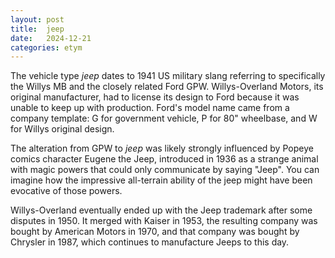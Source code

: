 ```yaml
---
layout: post
title:  jeep
date:   2024-12-21
categories: etym
---
```

The vehicle type *jeep* dates to 1941 US military slang referring to specifically the Willys MB and the closely related Ford GPW. Willys-Overland Motors, its original manufacturer, had to license its design to Ford because it was unable to keep up with production. Ford's model name came from a company template: G for government vehicle, P for 80" wheelbase, and W for Willys original design.

The alteration from GPW to *jeep* was likely strongly influenced by Popeye comics character Eugene the Jeep, introduced in 1936 as a strange animal with magic powers that could only communicate by saying "Jeep". You can imagine how the impressive all-terrain ability of the jeep might have been evocative of those powers.

Willys-Overland eventually ended up with the Jeep trademark after some disputes in 1950. It merged with Kaiser in 1953, the resulting company was bought by American Motors in 1970, and that company was bought by Chrysler in 1987, which continues to manufacture Jeeps to this day.
